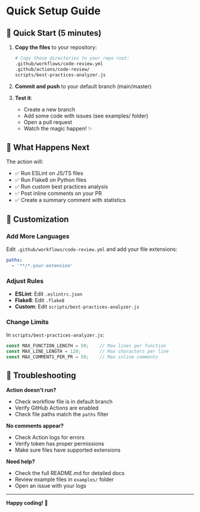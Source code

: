 # Quick Setup Guide

## 🚀 Quick Start (5 minutes)

1. **Copy the files** to your repository:
   ```bash
   # Copy these directories to your repo root:
   .github/workflows/code-review.yml
   .github/actions/code-review/
   scripts/best-practices-analyzer.js
   ```

2. **Commit and push** to your default branch (main/master)

3. **Test it**:
   - Create a new branch
   - Add some code with issues (see examples/ folder)
   - Open a pull request
   - Watch the magic happen! ✨

## 🎯 What Happens Next

The action will:
- ✅ Run ESLint on JS/TS files
- ✅ Run Flake8 on Python files
- ✅ Run custom best practices analysis
- ✅ Post inline comments on your PR
- ✅ Create a summary comment with statistics

## 🔧 Customization

### Add More Languages
Edit `.github/workflows/code-review.yml` and add your file extensions:
```yaml
paths:
  - '**/*.your-extension'
```

### Adjust Rules
- **ESLint**: Edit `.eslintrc.json`
- **Flake8**: Edit `.flake8`
- **Custom**: Edit `scripts/best-practices-analyzer.js`

### Change Limits
In `scripts/best-practices-analyzer.js`:
```javascript
const MAX_FUNCTION_LENGTH = 50;    // Max lines per function
const MAX_LINE_LENGTH = 120;       // Max characters per line
const MAX_COMMENTS_PER_PR = 50;    // Max inline comments
```

## 🐛 Troubleshooting

**Action doesn't run?**
- Check workflow file is in default branch
- Verify GitHub Actions are enabled
- Check file paths match the `paths` filter

**No comments appear?**
- Check Action logs for errors
- Verify token has proper permissions
- Make sure files have supported extensions

**Need help?**
- Check the full README.md for detailed docs
- Review example files in `examples/` folder
- Open an issue with your logs

---
**Happy coding! 🎉**
